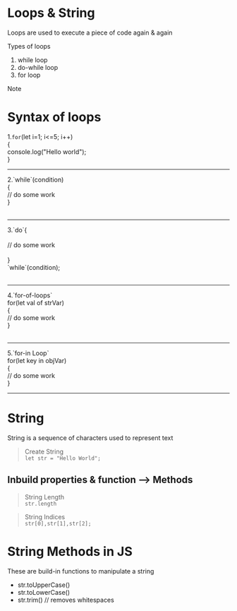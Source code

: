 # Loops & String
Loops are used to execute a piece of code again & again

Types of loops
1. while loop
2. do-while loop
3. for loop

>[!Note]
> # Syntax of loops <br>
> 1.`for`(let i=1; i<=5; i++) <br> { <br>
> console.log("Hello world"); <br>
>}
><hr>
>2.`while`(condition) <br> { <br>
>    // do some work <br>
>} <br> <br> <hr>
>3.`do`{ <br> <br>
>// do some work <br> <br>
>} <br>
>`while`(condition); <br> <br> <hr>
>4.`for-of-loops`<br>
>for(let val of strVar) <br>{ <br>
>// do some work <br>
>} <br> <br> <hr>
>5.`for-in Loop` <br>
>for(let key in objVar) <br> { <br>
>// do some work <br>
>} <hr>


# String
String is a sequence of characters used to represent text
> Create String <br>
`let str = "Hello World";`

## Inbuild properties & function --> Methods
> String Length <br>
`str.length` 

> String Indices <br>
`str[0],str[1],str[2];`

# String Methods in JS
These are build-in functions to manipulate a string
* str.toUpperCase()
* str.toLowerCase()
* str.trim() // removes whitespaces

